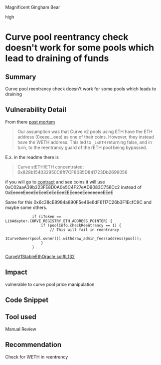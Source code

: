 Magnificent Gingham Bear

high

# Curve pool reentrancy check doesn't work for some pools which lead to draining of funds
## Summary
Curve pool reentrancy check doesn't work for some pools which leads to draining
## Vulnerability Detail
From there [post mortem](https://medium.com/@ConicFinance/post-mortem-eth-and-crvusd-omnipool-exploits-c9c7fa213a3d)
>Our assumption was that Curve v2 pools using ETH have the ETH address (0xeee…eee) as one of their coins. However, they instead have the WETH address. This led to `_isETH` returning false, and in turn, to the reentrancy guard of the rETH pool being bypassed.

E.x. in the readme there is

> Curve stETH/ETH concentrated: 0x828b154032950C8ff7CF8085D841723Db2696056

if you will go to [contract](https://etherscan.io/address/0x828b154032950c8ff7cf8085d841723db2696056#readContract) and see coins
it will use 0xC02aaA39b223FE8D0A0e5C4F27eAD9083C756Cc2 instead of 0xEeeeeEeeeEeEeeEeEeEeeEEEeeeeEeeeeeeeEEeE

Same for this 0x6c38cE8984a890F5e46e6dF6117C26b3F1EcfC9C and maybe some others.

```solidity
            if (iToken == LibAdapter.CURVE_REGISTRY_ETH_ADDRESS_POINTER) {
                if (poolInfo.checkReentrancy == 1) {
                    // This will fail in reentrancy
                    ICurveOwner(pool.owner()).withdraw_admin_fees(address(pool));
                }
            }
```
[CurveV1StableEthOracle.sol#L132](https://github.com/sherlock-audit/2023-06-tokemak/blob/main/v2-core-audit-2023-07-14/src/oracles/providers/CurveV1StableEthOracle.sol#L132)
## Impact
vulnerable to curve pool price manipulation
## Code Snippet

## Tool used

Manual Review

## Recommendation
Check for WETH in reentrency